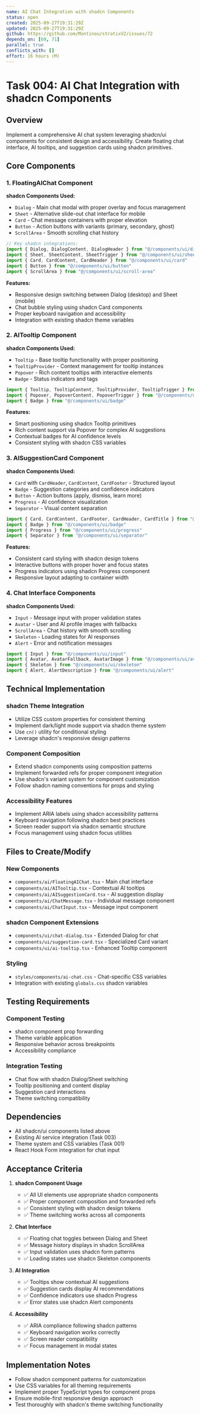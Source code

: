 ```yaml
---
name: AI Chat Integration with shadcn Components
status: open
created: 2025-09-27T19:31:29Z
updated: 2025-09-27T19:31:29Z
github: https://github.com/Montinou/stratixV2/issues/72
depends_on: [69, 71]
parallel: true
conflicts_with: []
effort: 16 hours (M)
---
```


# Task 004: AI Chat Integration with shadcn Components

## Overview

Implement a comprehensive AI chat system leveraging shadcn/ui components for consistent design and accessibility. Create floating chat interface, AI tooltips, and suggestion cards using shadcn primitives.

## Core Components

### 1. FloatingAIChat Component
**shadcn Components Used:**
- `Dialog` - Main chat modal with proper overlay and focus management
- `Sheet` - Alternative slide-out chat interface for mobile
- `Card` - Chat message containers with proper elevation
- `Button` - Action buttons with variants (primary, secondary, ghost)
- `ScrollArea` - Smooth scrolling chat history

```typescript
// Key shadcn integrations:
import { Dialog, DialogContent, DialogHeader } from "@/components/ui/dialog"
import { Sheet, SheetContent, SheetTrigger } from "@/components/ui/sheet"
import { Card, CardContent, CardHeader } from "@/components/ui/card"
import { Button } from "@/components/ui/button"
import { ScrollArea } from "@/components/ui/scroll-area"
```

**Features:**
- Responsive design switching between Dialog (desktop) and Sheet (mobile)
- Chat bubble styling using shadcn Card components
- Proper keyboard navigation and accessibility
- Integration with existing shadcn theme variables

### 2. AITooltip Component
**shadcn Components Used:**
- `Tooltip` - Base tooltip functionality with proper positioning
- `TooltipProvider` - Context management for tooltip instances
- `Popover` - Rich content tooltips with interactive elements
- `Badge` - Status indicators and tags

```typescript
import { Tooltip, TooltipContent, TooltipProvider, TooltipTrigger } from "@/components/ui/tooltip"
import { Popover, PopoverContent, PopoverTrigger } from "@/components/ui/popover"
import { Badge } from "@/components/ui/badge"
```

**Features:**
- Smart positioning using shadcn Tooltip primitives
- Rich content support via Popover for complex AI suggestions
- Contextual badges for AI confidence levels
- Consistent styling with shadcn CSS variables

### 3. AISuggestionCard Component
**shadcn Components Used:**
- `Card` with `CardHeader`, `CardContent`, `CardFooter` - Structured layout
- `Badge` - Suggestion categories and confidence indicators
- `Button` - Action buttons (apply, dismiss, learn more)
- `Progress` - AI confidence visualization
- `Separator` - Visual content separation

```typescript
import { Card, CardContent, CardFooter, CardHeader, CardTitle } from "@/components/ui/card"
import { Badge } from "@/components/ui/badge"
import { Progress } from "@/components/ui/progress"
import { Separator } from "@/components/ui/separator"
```

**Features:**
- Consistent card styling with shadcn design tokens
- Interactive buttons with proper hover and focus states
- Progress indicators using shadcn Progress component
- Responsive layout adapting to container width

### 4. Chat Interface Components
**shadcn Components Used:**
- `Input` - Message input with proper validation states
- `Avatar` - User and AI profile images with fallbacks
- `ScrollArea` - Chat history with smooth scrolling
- `Skeleton` - Loading states for AI responses
- `Alert` - Error and notification messages

```typescript
import { Input } from "@/components/ui/input"
import { Avatar, AvatarFallback, AvatarImage } from "@/components/ui/avatar"
import { Skeleton } from "@/components/ui/skeleton"
import { Alert, AlertDescription } from "@/components/ui/alert"
```

## Technical Implementation

### shadcn Theme Integration
- Utilize CSS custom properties for consistent theming
- Implement dark/light mode support via shadcn theme system
- Use `cn()` utility for conditional styling
- Leverage shadcn's responsive design patterns

### Component Composition
- Extend shadcn components using composition patterns
- Implement forwarded refs for proper component integration
- Use shadcn's variant system for component customization
- Follow shadcn naming conventions for props and styling

### Accessibility Features
- Implement ARIA labels using shadcn accessibility patterns
- Keyboard navigation following shadcn best practices
- Screen reader support via shadcn semantic structure
- Focus management using shadcn focus utilities

## Files to Create/Modify

### New Components
- `components/ai/FloatingAIChat.tsx` - Main chat interface
- `components/ai/AITooltip.tsx` - Contextual AI tooltips
- `components/ai/AISuggestionCard.tsx` - AI suggestion display
- `components/ai/ChatMessage.tsx` - Individual message component
- `components/ai/ChatInput.tsx` - Message input component

### shadcn Component Extensions
- `components/ui/chat-dialog.tsx` - Extended Dialog for chat
- `components/ui/suggestion-card.tsx` - Specialized Card variant
- `components/ui/ai-tooltip.tsx` - Enhanced Tooltip component

### Styling
- `styles/components/ai-chat.css` - Chat-specific CSS variables
- Integration with existing `globals.css` shadcn variables

## Testing Requirements

### Component Testing
- shadcn component prop forwarding
- Theme variable application
- Responsive behavior across breakpoints
- Accessibility compliance

### Integration Testing
- Chat flow with shadcn Dialog/Sheet switching
- Tooltip positioning and content display
- Suggestion card interactions
- Theme switching compatibility

## Dependencies

- All shadcn/ui components listed above
- Existing AI service integration (Task 003)
- Theme system and CSS variables (Task 001)
- React Hook Form integration for chat input

## Acceptance Criteria

1. **shadcn Component Usage**
   - ✅ All UI elements use appropriate shadcn components
   - ✅ Proper component composition and forwarded refs
   - ✅ Consistent styling with shadcn design tokens
   - ✅ Theme switching works across all components

2. **Chat Interface**
   - ✅ Floating chat toggles between Dialog and Sheet
   - ✅ Message history displays in shadcn ScrollArea
   - ✅ Input validation uses shadcn form patterns
   - ✅ Loading states use shadcn Skeleton components

3. **AI Integration**
   - ✅ Tooltips show contextual AI suggestions
   - ✅ Suggestion cards display AI recommendations
   - ✅ Confidence indicators use shadcn Progress
   - ✅ Error states use shadcn Alert components

4. **Accessibility**
   - ✅ ARIA compliance following shadcn patterns
   - ✅ Keyboard navigation works correctly
   - ✅ Screen reader compatibility
   - ✅ Focus management in modal states

## Implementation Notes

- Follow shadcn component patterns for customization
- Use CSS variables for all theming requirements
- Implement proper TypeScript types for component props
- Ensure mobile-first responsive design approach
- Test thoroughly with shadcn's theme switching functionality